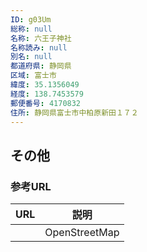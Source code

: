 ```yaml
---
ID: g03Um
総称: null
名称: 六王子神社
名称読み: null
別名: null
都道府県: 静岡県
区域: 富士市
緯度: 35.1356049
経度: 138.7453579
郵便番号: 4170832
住所: 静岡県富士市中柏原新田１７２
---
```


## その他

### 参考URL

| URL | 説明          |
| --- | ------------- |
|     | OpenStreetMap |

